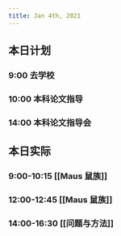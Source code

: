```yaml
---
title: Jan 4th, 2021
---
```


## 本日计划
### 9:00 去学校
### 10:00 本科论文指导
### 14:00 本科论文指导会
## 本日实际
### 9:00-10:15 [[Maus 鼠族]]
### 12:00-12:45 [[Maus 鼠族]]
### 14:00-16:30 [[问题与方法]]
### 
